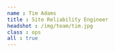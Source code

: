 ```yaml
---
name : Tim Adams
title : Site Reliability Engineer
headshot : /img/team/tim.jpg
class : ops
all : true
---
```

